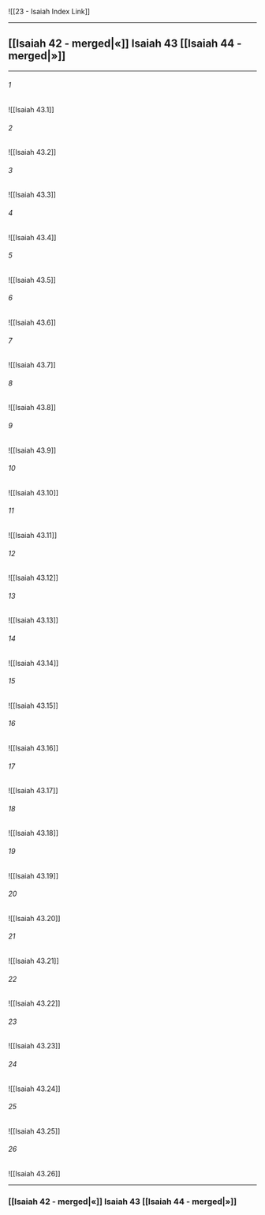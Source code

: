![[23 - Isaiah Index Link]]

---
##  [[Isaiah 42 - merged|«]] Isaiah 43 [[Isaiah 44 - merged|»]]

---

###### 1
![[Isaiah 43.1]] 

###### 2
![[Isaiah 43.2]] 

###### 3
![[Isaiah 43.3]] 

###### 4
![[Isaiah 43.4]]

###### 5 
![[Isaiah 43.5]] 

###### 6
![[Isaiah 43.6]] 

###### 7
![[Isaiah 43.7]] 

###### 8
![[Isaiah 43.8]] 

###### 9
![[Isaiah 43.9]] 

###### 10
![[Isaiah 43.10]] 

###### 11
![[Isaiah 43.11]] 

###### 12
![[Isaiah 43.12]]

###### 13
![[Isaiah 43.13]] 

###### 14
![[Isaiah 43.14]] 

###### 15
![[Isaiah 43.15]]

###### 16
![[Isaiah 43.16]] 

###### 17
![[Isaiah 43.17]]

###### 18
![[Isaiah 43.18]] 

###### 19
![[Isaiah 43.19]] 

###### 20
![[Isaiah 43.20]]

###### 21
![[Isaiah 43.21]] 

###### 22
![[Isaiah 43.22]] 

###### 23
![[Isaiah 43.23]]

###### 24
![[Isaiah 43.24]] 

###### 25
![[Isaiah 43.25]]

###### 26
![[Isaiah 43.26]]


---
###  [[Isaiah 42 - merged|«]] Isaiah 43 [[Isaiah 44 - merged|»]]